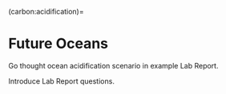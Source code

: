 (carbon:acidification)=
# Future Oceans

Go thought ocean acidification scenario in example Lab Report.

Introduce Lab Report questions.